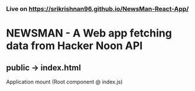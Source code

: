### Live on https://srikrishnan96.github.io/NewsMan-React-App/
# NEWSMAN - A Web app fetching data from Hacker Noon API

## public -> index.html
Application mount (Root component @ index.js)

## 




